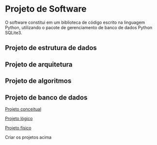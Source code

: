# Projeto de Software

O software constitui em um biblioteca de código escrito na linguagem Python, utilizando o pacote de gerenciamento de banco de dados Python SQLite3.

## Projeto de estrutura de dados

## Projeto de arquitetura

## Projeto de algoritmos

## Projeto de banco de dados

[Projeto conceitual](ProjConc.md)

[Projeto lógico](projLog.md)

[Projeto físico](projFis.md)

Criar os projetos acima